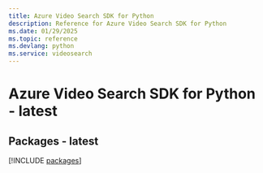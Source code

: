 ```yaml
---
title: Azure Video Search SDK for Python
description: Reference for Azure Video Search SDK for Python
ms.date: 01/29/2025
ms.topic: reference
ms.devlang: python
ms.service: videosearch
---
```

# Azure Video Search SDK for Python - latest
## Packages - latest
[!INCLUDE [packages](video-search-index.md)]